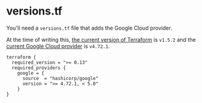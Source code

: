 # versions.tf

You'll need a `versions.tf` file that adds the Google Cloud provider.

At the time of writing this, [the current version of Terraform](https://developer.hashicorp.com/terraform/downloads) is `v1.5.2` and the [current Google Cloud provider](https://registry.terraform.io/providers/hashicorp/google/latest/docs) is `v4.72.1`.

```hcl
terraform {
  required_version = ">= 0.13"
  required_providers {
    google = {
      source  = "hashicorp/google"
      version = ">= 4.72.1, < 5.0"
    }
}
```
